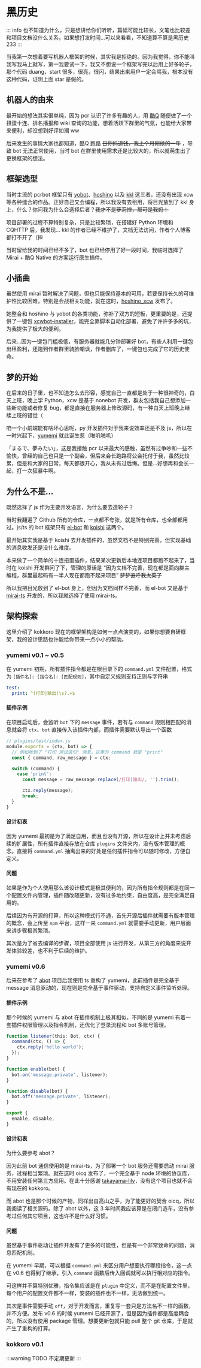# 黑历史

::: info
也不知道为什么，只是想讲给你们听听，篇幅可能比较长，文笔也比较差  
和项目文档没什么关系，如果想打发时间...可以来看看，不知道算不算是黑历史 233
:::

当我第一次想着要写机器人框架的时候，其实我是拒绝的。因为我觉得，你不能叫我写我马上就写，第一我要试一下，我又不想说一个框架写完以后用上好多轮子，那个代码 duang，start 很多，很亮，很闪，结果出来用户一定会骂我，根本没有这种代码，证明上面 star 是假的。

## 机器人的由来

最开始的想法其实很单纯，因为 pcr 认识了许多有趣的人，用 [酷Q](https://cqp.cc) 随便做了一个扭蛋十连、排名播报和 wiki 查询的功能，想着活跃下群里的气氛，也能给大家带来便利，却没想到好评如潮 ww

后来发生的事情大家也都知道，酷Q 跑路 ~~日你妈退钱，我上个月刚续的一年~~ ，导致 bot 无法正常使用，当时 bot 在群里使用需求还是比较大的，所以就萌生出了更换框架的想法。

## 框架选型

当时主流的 pcrbot 框架只有 [yobot](https://github.com/yuudi/yobot)、[hoshino](https://github.com/Ice-Cirno/HoshinoBot) 以及 [kkl](https://github.com/Joenothing-lst/kkl-Android-2.0) 这三者，还没有出现 xcw 等各种缝合的作品。正好自己又会编程，所以我没有去租用，将目光放到了 kkl 身上，什么？你问我为什么会选择后者？~~我才不是萝莉控，那可是我妈！~~

项目部署的过程不算特别复杂，只是比较繁琐，在搭建好 Python 环境和 CQHTTP 后，我发现... kkl 的作者已经不维护了，文档无法访问，作者个人博客都打不开了（摔

当时留给我的时间已经不多了，bot 也已经停用了好一段时间，我临时选择了 Mirai + 酷Q Native 的方案运行原生插件。

## 小插曲

虽然使用 mirai 暂时解决了问题，但也只能保持基本的可用，若要保持长久的可维护性比较困难，特别是会战相关功能，就在这时，[hoshino_xcw](https://github.com/pcrbot/hoshino_xcw) 发布了。

她整合和 hoshino 与 yobot 的各类功能，弥补了双方的短板，更重要的是，还提供了一键包 [xcwbot-installer](https://github.com/pcrbot/xcwbot-installer)，能完全靠脚本自动化部署，避免了许许多多的坑，为我提供了极大的便利。

后来...因为一键包门槛极低，有服务器就能几分钟部署好 bot，有些人利用一键包出租盈利，还跑到作者群里骑脸嘲讽，作者删库了，一键包也完成了它的历史使命。

## 梦的开始

在后来的日子里，也不知道怎么去形容，感觉自己一直都是处于一种很神奇的，白天上班，晚上学 Python，xcw 是基于 nonebot 开发，群友包括我自己想添加一些新功能或者修复 bug，都是直接在服务器上修改源码，有一种白天上班晚上继续上班的错觉（

咱一个小前端能有啥坏心思呢，py 开发插件对于我来说效率还是不及 js，所以在一时兴起下，[yumemi](https://github.com/dcyuki/yumemi_bot) 就此诞生惹（啪叽啪叽）

「まるで、夢みたい」，这是我接触 pcr 以来最大的感触，虽然有过争吵和一些不愉快，曾经的自己也只是一个副会，但后来会长跑路将公会托付于我，虽然比较累，但是和大家的日常，每天都很开心，我从未有过后悔。但是...好想再和会长一起，打一次狂暴牛啊。

## 为什么不是...

既然选择了 js 作为主要开发语言，为什么要去造轮子？

当时我翻遍了 Github 所有的仓库，一点都不夸张，就是所有仓库，也全部都用过。js/ts 的 bot 框架只有 [el-bot](https://github.com/YunYouJun/el-bot) 和 [koishi](https://github.com/koishijs/koishi) 这两个。

最开始其实我是基于 koishi 去开发插件的，虽然文档不是特别完善，但实现基础的消息收发还是没什么难度。

本来做了一个简单的十连扭蛋插件，结果某次更新后本地连项目都跑不起来了，当时在 koishi 开发群问了下，管理的原话是 “因为文档不完善，现在都是面向群主编程，群里最起码有一半人现在都跑不起来项目” ~~梦梦直呼我太菜了~~

所以我把目光放到了 el-bot 身上，但因为文档同样不完善，而 el-bot 又是基于 [mirai-ts](https://github.com/YunYouJun/mirai-ts) 开发的，所以我就选择了使用 mirai-ts。

## 架构探索

这里介绍了 kokkoro 现在的框架架构是如何一点点演变的，如果你想要自研框架，我的设计思路也许能给你带来一点小小的帮助。

### yumemi v0.1 ~ v0.5

在 yumemi 初期，所有插件指令都是在根目录下的 `command.yml` 文件配置，格式为 `[插件名]: [指令名]: [匹配规则]`，其中自定义规则支持正则与字符串

```yaml
test:
  print: ^(打印|输出)\s?.+$
```

#### 插件示例

在项目启动后，会监听 `bot` 下的 `message` 事件，若有与 `command` 规则相匹配的消息就会将 `ctx`、`bot` 直接传入该插件内部，而插件需要默认导出一个函数

```javascript
// plugins/test/index.js
module.exports = (ctx, bot) => {
  // 例如收到了 "打印 测试语句" 消息，这里的 command 就是 "print"
  const { command, raw_message } = ctx;

  switch (command) {
    case 'print':
      const message = raw_message.replace(/打印|输出/, '').trim();

      ctx.reply(message);
      break;
  }
}
```

#### 设计初衷

因为 yumemi 最初是为了满足自用，而且也没有开源，所以在设计上并未考虑后续的扩展性，所有插件直接存放在仓库 `plugins` 文件夹内，没有版本管理的概念。直接将 `command.yml` 抽离出来的好处是任何插件指令可以随时修改，方便自定义。

#### 问题

如果是作为个人使用那么该设计模式是极其便利的，因为所有指令规则都是在同一个配置文件内管理，插件随改随更新，没有过多地约束，自由度高，是完全满足自用的。

后续因为有开源的打算，所以这种模式行不通，首先开源后插件就需要有版本管理的概念，会上传至 `npm` 平台，这样一来 `command.yml` 就需要手动更新，用户层面来讲步骤极其繁琐。

其次是为了省去编译的步骤，项目全部使用 js 进行开发，从第三方的角度来说开发体验较差，也不利于后续的维护。

### yumemi v0.6

后来在参考了 [abot](https://github.com/takayama-lily/abot) 项目后我使用 ts 重构了 yumemi，此前插件是完全基于 message 消息驱动的，现在则是完全基于事件驱动，支持自定义事件监听处理。

#### 插件示例

那个时候的 yumemi 与 abot 在插件机制上极其相似，不同的是 yumemi 有着一套插件权限管理以及指令机制，还优化了登录流程和 bot 多账号管理。

```typescript
function listener(this: Bot, ctx) {
  command(ctx, () => {
    ctx.reply('hello world');
  });
}

function enable(bot) {
  bot.on('message.private', listener);
}

function disable(bot) {
  bot.off('message.private', listener);
}

export {
  enable, disable,
}
```

#### 设计初衷

为什么要参考 abot？

因为此前 bot 通信使用的是 mirai-ts，为了部署一个 bot 服务还需要启动 mirai 服务，过程相当繁琐。就在这时 oicq 发布了，一个完全基于 node 环境的协议库，不用安装任何第三方应用。在此十分感谢 [takayama-lily](https://github.com/takayama-lily)，没有这个项目也就不会有现在的 kokkoro。

而 abot 也是那个时候的产物，同样出自高山之手，为了能更好的契合 oicq，所以我阅读了相关源码。除了 abot 以外，这 3 年时间我应该算是在闭门造车，没有参考过任何其它项目，这也许不是什么好习惯。

#### 问题

虽然基于事件驱动让插件开发有了更多的可能性，但是有一个非常致命的问题，消息匹配机制。

在 yumemi 早期，可以根据 `command.yml` 来区分用户想要执行哪段指令，这一点在 v0.6 也得到了继承，引入 `command` 函数后传入回调就可以执行相对应的指令。

可这样并不算特别优雅，指令集应该是在 `plugin` 中定义，而不是在配置文件里，每个用户的配置文件都不一样，安装的插件也不一样，无法做到统一。

其次是事件需要手动 `off`，对于开发而言，重复写一套只是方法名不一样的函数，并不方便。发布 v0.6 的时候 yumemi 已经开源了，但是因为插件都是高度耦合的，所以没有使用 package 管理。想要更新包就只能 pull 整个 git 仓库，于是就产生了重构的打算。

### kokkoro v0.1

:::warning TODO
不定期更新
:::
